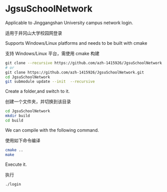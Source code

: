 # JgsuSchoolNetwork
Applicable to Jinggangshan University campus network login.

适用于井冈山大学校园网登录

Supports Windows/Linux platforms and needs to be built with cmake

支持 Windows/Linux 平台，需使用 cmake 构建

```bash
​git clone --recursive https://github.com/azh-1415926/JgsuSchoolNetwork.git
# or
​git clone https://github.com/azh-1415926/JgsuSchoolNetwork.git
cd JgsuSchoolNetwork
git submodule update --init  --recursive
```

Create a folder,and switch to it.

创建一个文件夹，并切换到该目录

```bash
cd JgsuSchoolNetwork
mkdir build
cd build
```

We can compile with the following command.

使用如下命令编译

```bash
cmake ..
make
```

Execute it.

执行

```bash
./login
```